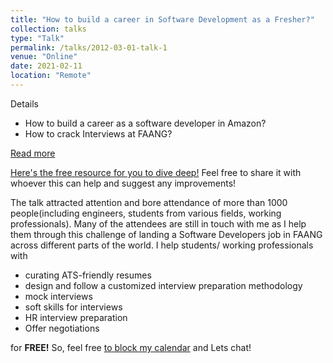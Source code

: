 ```yaml
---
title: "How to build a career in Software Development as a Fresher?"
collection: talks
type: "Talk"
permalink: /talks/2012-03-01-talk-1
venue: "Online"
date: 2021-02-11
location: "Remote"
---
```


Details
* How to build a career as a software developer in Amazon?
* How to crack Interviews at FAANG?

[Read more](https://www.meetup.com/chennai-full-stack-development-meetup-group/events/276274525?utm_medium=referral&utm_campaign=nextUpcomingEvent_savedevents_share_modal&utm_source=link)

[Here's the free resource for you to dive deep!](https://drive.google.com/file/d/1jqpFwCQV3mFlFWUbHu-rt7H6GlWuq8Bn/view?usp=sharing) Feel free to share it with whoever this can help and suggest any improvements!  

The talk attracted attention and bore attendance of more than 1000 people(including engineers, students from various fields, working professionals). Many of the attendees are still in touch with me as I help them through this challenge of landing a Software Developers job in FAANG across different parts of the world. 
I help students/ working professionals with 
* curating ATS-friendly resumes
* design and follow a customized interview preparation methodology
* mock interviews
* soft skills for interviews
* HR interview preparation  
* Offer negotiations

for **FREE!** 
So, feel free [to block my calendar](https://calendly.com/monicakherajani/15-minute-1-1-meeting) and Lets chat! 
